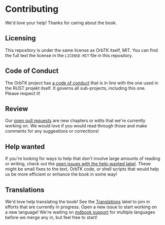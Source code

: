 # Contributing

We'd love your help! Thanks for caring about the book.

## Licensing

This repository is under the same license as OrbTK itself, MIT. You
can find the full text the license in the `LICENSE-MIT` file in this
repository.

## Code of Conduct

The OrbTK project has [a code of conduct](https://github.com/redox-os/orbtk-book/blob/main/policies/code-of-conduct.md)
that is in line with the one used in the RUST projekt itself. It governs all sub-projects,
including this one. Please respect it!

## Review

Our [open pull requests][pulls] are new chapters or edits that we're
currently working on. We would love if you would read through those and make
comments for any suggestions or corrections!

[pulls]: https://github.com/redox-os/orbtk-book/pulls

## Help wanted

If you're looking for ways to help that don't involve large amounts of
reading or writing, check out the [open issues with the help-wanted
label][help-wanted]. These might be small fixes to the text, OrbTK code,
or shell scripts that would help us be more efficient or enhance the book in
some way!

[help-wanted]: https://github.com/redox-os/orbtk-book/issues?q=is%3Aopen+is%3Aissue+label%3Ahelp-wanted

## Translations

We'd love help translating the book! See the [Translations] label to join in
efforts that are currently in progress. Open a new issue to start working on
a new language! We're waiting on [mdbook support] for multiple languages
before we merge any in, but feel free to start!

[Translations]: https://github.com/redox-os/orbtk-book/issues?q=is%3Aopen+is%3Aissue+label%3ATranslations
[mdbook support]: https://github.com/rust-lang-nursery/mdBook/issues/5
